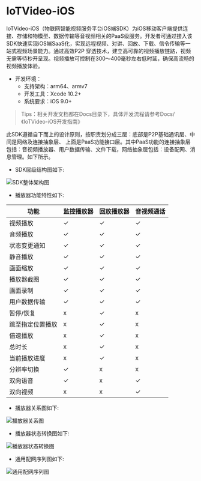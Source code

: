 # IoTVideo-iOS

IoTVideo-iOS（物联网智能视频服务平台iOS端SDK）为iOS移动客户端提供连接、存储和物模型、数据传输等音视频相关的PaaS级服务。开发者可通过接入该SDK快速实现iOS端SaaS化，实现远程视频、对讲、回放、下载、信令传输等一站式视频场景能力。通过高效P2P 穿透技术，建立高可靠的视频播放链路，视频无需等待秒开呈现。视频播放可控制在300～400毫秒左右低时延，确保高流畅的视频播放体验。

- 开发环境：
  - 支持架构：arm64、armv7
  - 开发工具：Xcode 10.2+
  - 系统要求：iOS 9.0+

> Tips：相关开发文档都在Docs目录下，具体开发流程请参考Docs/《IoTVideo-iOS开发指南》

此SDK遵循自下而上的设计原则，按职责划分成三层：底部是P2P基础通讯层、中间是网络及连接抽象层、 上面是PaaS功能接口层。其中PaaS功能的连接抽象层包括：音视频播放器、用户数据传输、文件下载，网络抽象层包括：设备配网、消息管理。如下所示。

- SDK层级结构图如下:

![SDK整体架构图](https://tva1.sinaimg.cn/large/008i3skNgy1gs9uakuk0oj310s05r0ss.jpg)

- 播放器功能特性如下:

| 功能              |  监控播放器  |  回放播放器  |  音视频通话 |
| ----------------- | ---------- | ---------- | ---------- |
| 视频播放           | ✓          | ✓          | ✓          |
| 音频播放           | ✓          | ✓          | ✓          |
| 状态变更通知        | ✓          | ✓          | ✓          |
| 静音播放           | ✓          | ✓          | ✓          |
| 画面缩放           | ✓          | ✓          | ✓          |
| 播放器截图         | ✓          | ✓          | ✓          |
| 画面录制           | ✓          | ✓          | ✓          |
| 用户数据传输        | ✓          | ✓          | ✓          |
| 暂停/恢复          | x          | ✓          | x          |
| 跳至指定位置播放    | x          | ✓          | x          |
| 倍速播放           | x          | ✓          | x          |
| 总时长             | x          | ✓          | x          |
| 当前播放进度        | x          | ✓          | x          |
| 分辨率切换         | ✓          | x          | x          |
| 双向语音           | ✓          | x          | ✓          |
| 双向视频           | x          | x          | ✓          |

- 播放器关系图如下:

![播放器关系图](https://tva1.sinaimg.cn/large/008i3skNgy1gs8i7grxj6j30im0ga3yn.jpg)

- 播放器状态转换图如下:

![播放器状态转换图](https://tva1.sinaimg.cn/large/008i3skNgy1gs8gz9v74tj30g10gct95.jpg)

- 通用配网序列图如下:

![通用配网序列图](https://tva1.sinaimg.cn/large/008i3skNgy1gs8n7s4clyj310o0owwf5.jpg)



